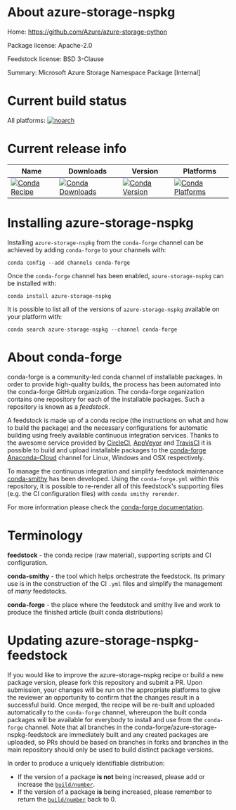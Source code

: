 About azure-storage-nspkg
=========================

Home: https://github.com/Azure/azure-storage-python

Package license: Apache-2.0

Feedstock license: BSD 3-Clause

Summary: Microsoft Azure Storage Namespace Package [Internal]



Current build status
====================

All platforms:
[![noarch](https://img.shields.io/circleci/project/github/conda-forge/azure-storage-nspkg-feedstock/master.svg?label=noarch)](https://circleci.com/gh/conda-forge/azure-storage-nspkg-feedstock)

Current release info
====================

| Name | Downloads | Version | Platforms |
| --- | --- | --- | --- |
| [![Conda Recipe](https://img.shields.io/badge/recipe-azure--storage--nspkg-green.svg)](https://anaconda.org/conda-forge/azure-storage-nspkg) | [![Conda Downloads](https://img.shields.io/conda/dn/conda-forge/azure-storage-nspkg.svg)](https://anaconda.org/conda-forge/azure-storage-nspkg) | [![Conda Version](https://img.shields.io/conda/vn/conda-forge/azure-storage-nspkg.svg)](https://anaconda.org/conda-forge/azure-storage-nspkg) | [![Conda Platforms](https://img.shields.io/conda/pn/conda-forge/azure-storage-nspkg.svg)](https://anaconda.org/conda-forge/azure-storage-nspkg) |

Installing azure-storage-nspkg
==============================

Installing `azure-storage-nspkg` from the `conda-forge` channel can be achieved by adding `conda-forge` to your channels with:

```
conda config --add channels conda-forge
```

Once the `conda-forge` channel has been enabled, `azure-storage-nspkg` can be installed with:

```
conda install azure-storage-nspkg
```

It is possible to list all of the versions of `azure-storage-nspkg` available on your platform with:

```
conda search azure-storage-nspkg --channel conda-forge
```


About conda-forge
=================

conda-forge is a community-led conda channel of installable packages.
In order to provide high-quality builds, the process has been automated into the
conda-forge GitHub organization. The conda-forge organization contains one repository
for each of the installable packages. Such a repository is known as a *feedstock*.

A feedstock is made up of a conda recipe (the instructions on what and how to build
the package) and the necessary configurations for automatic building using freely
available continuous integration services. Thanks to the awesome service provided by
[CircleCI](https://circleci.com/), [AppVeyor](https://www.appveyor.com/)
and [TravisCI](https://travis-ci.org/) it is possible to build and upload installable
packages to the [conda-forge](https://anaconda.org/conda-forge)
[Anaconda-Cloud](https://anaconda.org/) channel for Linux, Windows and OSX respectively.

To manage the continuous integration and simplify feedstock maintenance
[conda-smithy](https://github.com/conda-forge/conda-smithy) has been developed.
Using the ``conda-forge.yml`` within this repository, it is possible to re-render all of
this feedstock's supporting files (e.g. the CI configuration files) with ``conda smithy rerender``.

For more information please check the [conda-forge documentation](https://conda-forge.org/docs/).

Terminology
===========

**feedstock** - the conda recipe (raw material), supporting scripts and CI configuration.

**conda-smithy** - the tool which helps orchestrate the feedstock.
                   Its primary use is in the construction of the CI ``.yml`` files
                   and simplify the management of *many* feedstocks.

**conda-forge** - the place where the feedstock and smithy live and work to
                  produce the finished article (built conda distributions)


Updating azure-storage-nspkg-feedstock
======================================

If you would like to improve the azure-storage-nspkg recipe or build a new
package version, please fork this repository and submit a PR. Upon submission,
your changes will be run on the appropriate platforms to give the reviewer an
opportunity to confirm that the changes result in a successful build. Once
merged, the recipe will be re-built and uploaded automatically to the
`conda-forge` channel, whereupon the built conda packages will be available for
everybody to install and use from the `conda-forge` channel.
Note that all branches in the conda-forge/azure-storage-nspkg-feedstock are
immediately built and any created packages are uploaded, so PRs should be based
on branches in forks and branches in the main repository should only be used to
build distinct package versions.

In order to produce a uniquely identifiable distribution:
 * If the version of a package **is not** being increased, please add or increase
   the [``build/number``](https://conda.io/docs/user-guide/tasks/build-packages/define-metadata.html#build-number-and-string).
 * If the version of a package **is** being increased, please remember to return
   the [``build/number``](https://conda.io/docs/user-guide/tasks/build-packages/define-metadata.html#build-number-and-string)
   back to 0.
